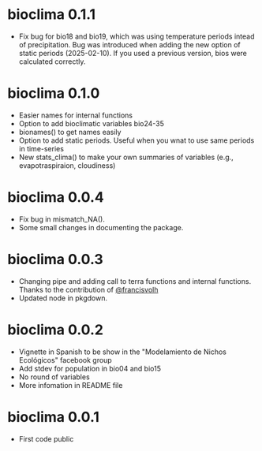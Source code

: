 bioclima 0.1.1
=============
- Fix bug for bio18 and bio19, which was using temperature periods intead of precipitation. Bug was introduced when adding the new option of static periods (2025-02-10). If you used a previous version, bios were calculated correctly.

bioclima 0.1.0
=============
- Easier names for internal functions
- Option to add bioclimatic variables bio24-35
- bionames() to get names easily
- Option to add static periods. Useful when you wnat to use same periods in time-series
- New stats_clima() to make your own summaries of variables (e.g., evapotraspiraion, cloudiness)

bioclima 0.0.4
=============
- Fix bug in mismatch_NA().
- Some small changes in documenting the package.

bioclima 0.0.3
=============
- Changing pipe and adding call to terra functions and internal functions. Thanks to the contribution of [@francisvolh](https://github.com/francisvolh)
- Updated node in pkgdown.

bioclima 0.0.2
=============
- Vignette in Spanish to be show in the "Modelamiento de Nichos Ecológicos" facebook group
- Add stdev for population in bio04 and bio15
- No round of variables
- More infomation in README file

bioclima 0.0.1
=============
- First code public